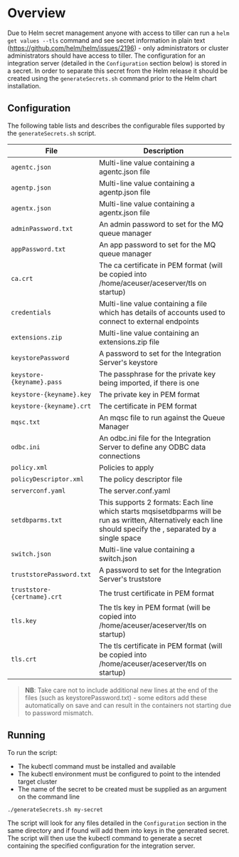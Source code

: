 # Overview

Due to Helm secret management anyone with access to tiller can run a `helm get values --tls` command and see secret information in plain text (https://github.com/helm/helm/issues/2196) - only administrators or cluster administrators should have access to tiller. The configuration for an integration server (detailed in the `Configuration` section below) is stored in a secret. In order to separate this secret from the Helm release it should be created using the `generateSecrets.sh` command prior to the Helm chart installation.

## Configuration
The following table lists and describes the configurable files supported by the `generateSecrets.sh` script.

| File                             | Description                                                                     |
| -------------------------------- | ------------------------------------------------------------------------------- |
| `agentc.json`                    | Multi-line value containing a agentc.json file                                  |
| `agentp.json`                    | Multi-line value containing a agentp.json file                                  |
| `agentx.json`                    | Multi-line value containing a agentx.json file                                  |
| `adminPassword.txt`              | An admin password to set for the MQ queue manager                               |
| `appPassword.txt `               | An app password to set for the MQ queue manager                                 |
| `ca.crt`                         | The ca certificate in PEM format (will be copied into /home/aceuser/aceserver/tls on startup)  |
| `credentials`                   | Multi-line value containing a file which has details of accounts used to connect to external endpoints  |
| `extensions.zip`                 | Multi-line value containing an extensions.zip file                              |
| `keystorePassword`               | A password to set for the Integration Server's keystore                         |
| `keystore-{keyname}.pass`        | The passphrase for the private key being imported, if there is one              |
| `keystore-{keyname}.key`         | The private key in PEM format                                                   |
| `keystore-{keyname}.crt`         | The certificate in PEM format                                                   |
| `mqsc.txt`                       | An mqsc file to run against the Queue Manager                                   |
| `odbc.ini`                       | An odbc.ini file for the Integration Server to define any ODBC data connections |
| `policy.xml`                     | Policies to apply                                                               |
| `policyDescriptor.xml`           | The policy descriptor file                                                      |
| `serverconf.yaml`                | The server.conf.yaml                                                            |
| `setdbparms.txt`                 | This supports 2 formats: Each line which starts mqsisetdbparms will be run as written, Alternatively each line should specify the <resource> <userId> <password>, separated by a single space |
| `switch.json`                    | Multi-line value containing a switch.json                                       |
| `truststorePassword.txt`         | A password to set for the Integration Server's truststore                       |
| `truststore-{certname}.crt`      | The trust certificate in PEM format                                             |
| `tls.key`                        | The tls key in PEM format (will be copied into /home/aceuser/aceserver/tls on startup) |
| `tls.crt`                        | The tls certificate in PEM format (will be copied into /home/aceuser/aceserver/tls on startup) |

> **NB**: Take care not to include additional new lines at the end of the files (such as keystorePassword.txt) - some editors add these automatically on save and can result in the containers not starting due to password mismatch.

## Running

To run the script:
- The kubectl command must be installed and available
- The kubectl environment must be configured to point to the intended target cluster
- The name of the secret to be created must be supplied as an argument on the command line

```
./generateSecrets.sh my-secret
```

The script will look for any files detailed in the `Configuration` section in the same directory and if found will add them into keys in the generated secret. The script will then use the kubectl command to generate a secret containing the specified configuration for the integration server.
